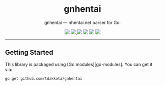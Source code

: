 <h1 align="center">gnhentai</h1>

<p align="center">gnhentai — nhentai.net parser for Go.</p>
<p align="center">
    <a href="https://travis-ci.org/github/tdakkota/gnhentai"><img src="https://travis-ci.org/tdakkota/gnhentai.svg?branch=master"></a>
    <a href="https://codecov.io/gh/tdakkota/gnhentai"><img src="https://codecov.io/gh/tdakkota/gnhentai/branch/master/graph/badge.svg" /> </a>
	<a href="https://goreportcard.com/report/github.com/tdakkota/gnhentai"><img src="https://goreportcard.com/badge/github.com/tdakkota/gnhentai"></a>
	<a href="https://www.codefactor.io/repository/github/tdakkota/gnhentai"><img src="https://www.codefactor.io/repository/github/tdakkota/gnhentai/badge"></a>
	<a href="https://godoc.org/github.com/tdakkota/gnhentai"><img src="https://godoc.org/github.com/tdakkota/gnhentai?status.svg"></a>
	<a href="https://opensource.org/licenses/BSD-3-Clause"><img src="https://img.shields.io/badge/License-MIT-blue.svg"></a>
</p>

---

## Getting Started

This library is packaged using [Go modules][go-modules]. You can get it via:

```
go get github.com/tdakkota/gnhentai
```
